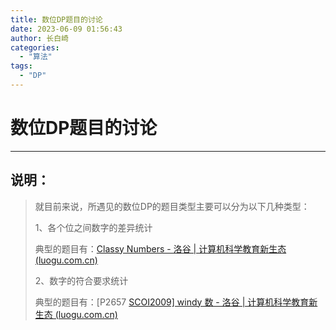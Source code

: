 ```yaml
---
title: 数位DP题目的讨论
date: 2023-06-09 01:56:43
author: 长白崎
categories:
  - "算法"
tags:
  - "DP"
---
```




# 数位DP题目的讨论

---

## 说明：

> 就目前来说，所遇见的数位DP的题目类型主要可以分为以下几种类型：
>
> 1、各个位之间数字的差异统计
>
> 典型的题目有：[Classy Numbers - 洛谷 | 计算机科学教育新生态 (luogu.com.cn)](https://www.luogu.com.cn/problem/CF1036C)
>
> 2、数字的符合要求统计
>
> 典型的题目有：[P2657 [SCOI2009\] windy 数 - 洛谷 | 计算机科学教育新生态 (luogu.com.cn)](https://www.luogu.com.cn/problem/P2657)